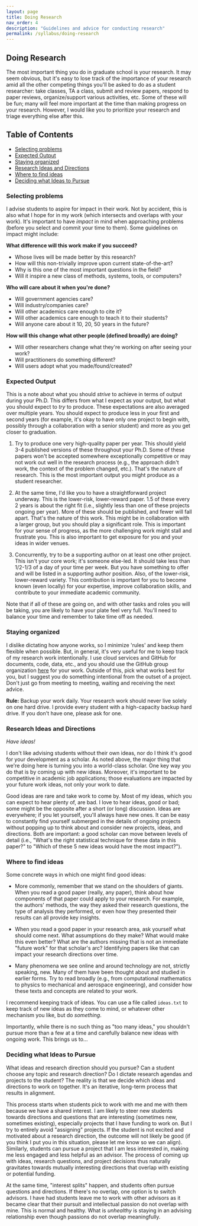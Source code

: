 ```yaml
---
layout: page
title: Doing Research
nav_order: 4
description: "Guidelines and advice for conducting research"
permalink: /syllabus/doing-research
---
```


## Doing Research

The most important thing you do in graduate school is your research.
It may seem obvious, but it's easy to lose track of the importance of your research amid all the other competing things you'll be asked to do as a student researcher: take classes, TA a class, submit and review papers, respond to paper reviews, organize/support various activities, etc.
Some of these will be fun; many will feel more important at the time than making progress on your research.
However, I would like you to prioritize your research and triage everything else after this.

<!-- START doctoc generated TOC please keep comment here to allow auto update -->
<!-- DON'T EDIT THIS SECTION, INSTEAD RE-RUN doctoc TO UPDATE -->
## Table of Contents

- [Selecting problems](#selecting-problems)
- [Expected Output](#expected-output)
- [Staying organized](#staying-organized)
- [Research Ideas and Directions](#research-ideas-and-directions)
- [Where to find ideas](#where-to-find-ideas)
- [Deciding what Ideas to Pursue](#deciding-what-ideas-to-pursue)

<!-- END doctoc generated TOC please keep comment here to allow auto update -->

### Selecting problems

I advise students to aspire for impact in their work.
Not by accident, this is also what I hope for in my work (which intersects and overlaps with your work).
It's important to have _impact_ in mind when approaching problems (before you select and commit your time to them).
Some guidelines on impact might include:

**What difference will this work make if you succeed?** 
- Whose lives will be made better by this research?
- How will this non-trivially improve upon current state-of-the-art?
- Why is this one of the most important questions in the field?
- Will it inspire a new class of methods, systems, tools, or computers?


**Who will care about it when you're done?**
- Will government agencies care?
- Will industry/companies care?
- Will other academics care enough to cite it?
- Will other academics care enough to teach it to their students?
- Will anyone care about it 10, 20, 50 years in the future?

**How will this change what other people (defined broadly) are doing?**
- Will other researchers change what they're working on after seeing your work?
- Will practitioners do something different?
- Will users adopt what you made/found/created?

### Expected Output

This is a note about what you should _strive_ to achieve in terms of output during your Ph.D.
This differs from what I expect as your output, but what you should expect to _try_ to produce.
These expectations are also averaged over multiple years.
You should expect to produce less in your first and second years (for example, it's okay to have only one project to begin with, possibly through a collaboration with a senior student) and more as you get closer to graduation.

1. Try to produce one very high-quality paper per year.
This should yield 3-4 published versions of these throughout your Ph.D.
Some of these papers won't be accepted somewhere exceptionally competitive or may not work out well in the research process (e.g., the approach didn't work, the context of the problem changed, etc.).
That's the nature of research.
This is the most important output you might produce as a student researcher.

2. At the same time, I'd like you to have a straightforward project underway.
This is the lower-risk, lower-reward paper.
1.5 of these every 2 years is about the right fit (i.e., slightly less than one of these projects ongoing per year).
More of these should be published, and fewer will fall apart.
That's the nature of this work.
This might be in collaboration with a larger group, but you should play a significant role.
This is important for your sense of progress, as the more challenging work might stall and frustrate you.
This is also important to get exposure for you and your ideas in wider venues.

3. Concurrently, try to be a supporting author on at least one other project.
This isn't your core work; it's someone else-led.
It should take less than 1/2-1/3 of a day of your time per week.
But you have something to offer and will be listed in a supporting author position.
Also, of the lower-risk, lower-reward variety.
This contribution is important for you to become known (even locally) for your expertise, improve collaboration skills, and contribute to your immediate academic community.

Note that if all of these are going on, and with other tasks and roles you will be taking, you are likely to have your plate feel very full.
You'll need to balance your time and remember to take time off as needed.

### Staying organized

I dislike dictating how anyone works, so I minimize 'rules' and keep them flexible when possible.
But, in general, it's very useful for me to keep track of my research work intentionally.
I use cloud services and GitHub for documents, code, data, etc., and you should use the GitHub group organization [here](https://github.com/comp-physics/) for your work.
Outside of this, pick what works best for you, but I suggest you do something intentional from the outset of a project.
Don't just go from meeting to meeting, waiting and receiving the next advice.

**Rule:**
Backup your work daily.
Your research work should never live solely on one hard drive.
I provide every student with a high-capacity backup hard drive.
If you don't have one, please ask for one.

### Research Ideas and Directions

_Have ideas!_

I don't like advising students without their own ideas, nor do I think it's good for your development as a scholar.
As noted above, the major thing that we're doing here is turning you into a world-class scholar.
One key way you do that is by coming up with new ideas.
Moreover, it's important to be competitive in academic job applications; those evaluations are impacted by your future work ideas, not only your work to date.

Good ideas are rare and take work to come by.
Most of my ideas, which you can expect to hear plenty of, are bad.
I love to hear ideas, good or bad; some might be the opposite after a short (or long) discussion.
Ideas are everywhere; if you let yourself, you'll always have new ones.
It can be easy to constantly find yourself submerged in the details of ongoing projects without popping up to think about and consider new projects, ideas, and directions.
Both are important: a good scholar can move between levels of detail (i.e., "What's the right statistical technique for these data in this paper?" to "Which of these 5 new ideas would have the most impact?").

### Where to find ideas

Some concrete ways in which one might find good ideas:

* More commonly, remember that we stand on the shoulders of giants.
When you read a good paper (really, any paper), think about how components of that paper could apply to your research.
For example, the authors' methods, the way they asked their research questions, the type of analysis they performed, or even how they presented their results can all provide key insights.

* When you read a good paper in your research area, ask yourself what should come next.
What assumptions do they make?
What would make this even better?
What are the authors missing that is not an immediate "future work"  for that scholar's arc?
Identifying papers like that can impact your research directions over time.

* Many phenomena we see online and around technology are not, strictly speaking, new.
Many of them have been thought about and studied in earlier forms.
Try to read broadly (e.g., from computational mathematics to physics to mechanical and aerospace engineering), and consider how these texts and concepts are related to your work.

I recommend keeping track of ideas.
You can use a file called `ideas.txt` to keep track of new ideas as they come to mind, or whatever other mechanism you like, but do _something_.

Importantly, while there is no such thing as "too many ideas," you shouldn't pursue more than a few at a time and carefully balance new ideas with ongoing work.
This brings us to...

### Deciding what Ideas to Pursue

What ideas and research direction should you pursue?
Can a student choose any topic and research direction?
Do I dictate research agendas and projects to the student?
The reality is that we decide which ideas and directions to work on together.
It's an iterative, long-term process that results in alignment.

This process starts when students pick to work with me and me with them because we have a shared interest.
I am likely to steer new students towards directions and questions that are interesting (sometimes new, sometimes existing), especially projects that I have funding to work on.
But I try to entirely avoid "assigning" projects. 
If the student is not excited and motivated about a research direction, the outcome will not likely be good (if you think I put you in this situation, please let me know so we can align).
Similarly, students can pursue a project that I am less interested in, making me less engaged and less helpful as an advisor.
The process of coming up with ideas, research questions, and project decisions thus naturally gravitates towards mutually interesting directions that overlap with existing or potential funding.

At the same time, "interest splits" happen, and students often pursue questions and directions.
If there's no overlap, one option is to switch advisors.
I have had students leave me to work with other advisors as it became clear that their pursuit and intellectual passion do not overlap with mine.
This is normal and healthy. 
What is _unhealthy_ is staying in an advising relationship even though passions do not overlap meaningfully.


